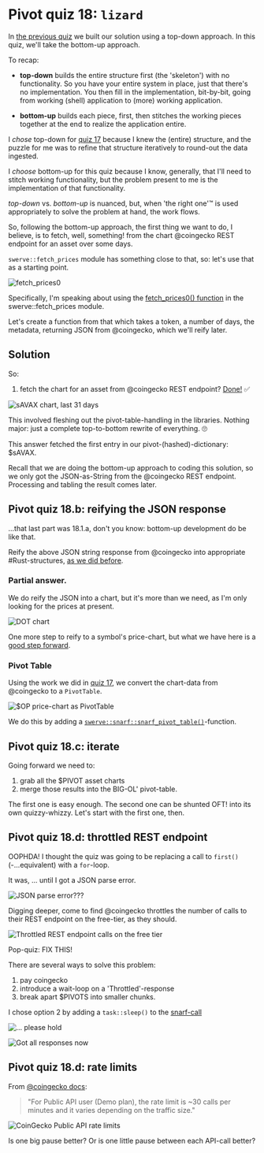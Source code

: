 # Pivot quiz 18: `lizard`

In [the previous quiz](../quiz17) we built our solution using a top-down
approach. In this quiz, we'll take the bottom-up approach.

To recap:

* **top-down** builds the entire structure first (the 'skeleton') with no 
functionality. So you have your entire system in place, just that there's no
implementation. You then fill in the implementation, bit-by-bit, going from
working (shell) application to (more) working application.

* **bottom-up** builds each piece, first, then stitches the working pieces 
together at the end to realize the application entire.

I *chose* top-down for [quiz 17](../quiz17) because I knew the (entire)
structure, and the puzzle for me was to refine that structure iteratively
to round-out the data ingested.

I *choose* bottom-up for this quiz because I know, generally, that I'll
need to stitch working functionality, but the problem present to me is the
implementation of that functionality.

*top-down* vs. *bottom-up* is nuanced, but, when 'the right one'&trade;
is used appropriately to solve the problem at hand, the work flows.

So, following the bottom-up approach, the first thing we want to do, I believe, 
is to fetch, well, something! from the chart @coingecko REST endpoint for an 
asset over some days.

`swerve::fetch_prices` module has something close to that, so: let's use that 
as a starting point.

![fetch_prices0](imgs/02-fetch-prices.png)

Specifically, I'm speaking about using the 
[fetch_prices0() function](../../swerve/fetch_prices.rs#L24-L38) in the
swerve::fetch_prices module.

Let's create a function from that which takes a token, a number of days, the 
metadata, returning JSON from @coingecko, which we'll reify later.

## Solution

So:

1. fetch the chart for an asset from @coingecko REST endpoint? 
[Done!](answer18a_read_json.rs) ✅

![sAVAX chart, last 31 days](imgs/03-fetched-sAVAX.png)

This involved fleshing out the pivot-table-handling in the libraries. Nothing 
major: just a complete top-to-bottom rewrite of everything. 🙄

This answer fetched the first entry in our pivot-(hashed)-dictionary: $sAVAX.

Recall that we are doing the bottom-up approach to coding this solution, so we 
only got the JSON-as-String from the @coingecko REST endpoint. Processing and 
tabling the result comes later.

## Pivot quiz 18.b: reifying the JSON response

...that last part was 18.1.a, don't you know: bottom-up development do be like 
that.

Reify the above JSON string response from @coingecko into appropriate 
#Rust-structures, 
[as we did before](../quiz17).

### Partial answer.

We do reify the JSON into a chart, but it's more than we need, as I'm only 
looking for the prices at present.

![DOT chart](imgs/04b-parse-DOT-chart.png)

One more step to reify to a symbol's price-chart, but what we have here is a 
[good step forward](../../swerve/snarf.rs#L79-L85).

### Pivot Table

Using the work we did in [quiz 17](../quiz17), we convert the chart-data
from @coingecko to a `PivotTable`.

![$OP price-chart as `PivotTable`](imgs/05-op-prices.png)

We do this by adding a 
[`swerve::snarf::snarf_pivot_table()`](../../swerve/snarf.rs#L88-L96)-function.

## Pivot quiz 18.c: iterate

Going forward we need to:

1. grab all the $PIVOT asset charts
2. merge those results into the BIG-OL' pivot-table.

The first one is easy enough. The second one can be shunted OFT! into its own 
quizzy-whizzy. Let's start with the first one, then.

## Pivot quiz 18.d: throttled REST endpoint

OOPHDA! I thought the quiz was going to be replacing a call to `first()` 
(-...equivalent) with a `for`-loop.

It was, ... until I got a JSON parse error.

![JSON parse error???](imgs/06a-JSON-parse-error.png)

Digging deeper, come to find @coingecko throttles the number of calls to their 
REST endpoint on the free-tier, as they should.

![Throttled REST endpoint calls on the free tier](imgs/06b-throttled-response.png)

Pop-quiz: FIX THIS!

There are several ways to solve this problem:

1. pay coingecko
2. introduce a wait-loop on a 'Throttled'-response
3. break apart $PIVOTS into smaller chunks.

I chose option 2 by adding a `task::sleep()` to the
[snarf-call](../../swerve/snarf.rs#L82-L101)

![... please hold](imgs/07a-please-hold.png)

![Got all responses now](imgs/07b-and-we-are-done.png)

## Pivot quiz 18.d: rate limits

From 
[@coingecko docs](https://docs.coingecko.com/v3.0.1/reference/common-errors-rate-limit): 

> "For Public API user (Demo plan), the rate limit is ~30 calls per minutes 
and it varies depending on the traffic size." 

![CoinGecko Public API rate limits](imgs/08-rate-limits.png)

Is one big pause better? Or is one little pause between each API-call better?

